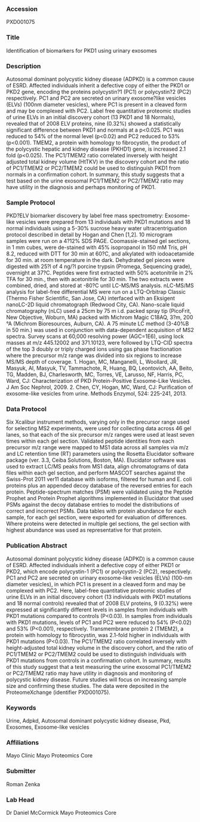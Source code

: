 ### Accession
PXD001075

### Title
Identification of biomarkers for PKD1 using urinary exosomes

### Description
Autosomal dominant polycystic kidney disease (ADPKD) is a common cause of ESRD. Affected individuals inherit a defective copy of either the PKD1 or PKD2 gene, encoding the proteins polycystin?1 (PC1) or polycystin?2 (PC2) respectively. PC1 and PC2 are secreted on urinary exosome?like vesicles (ELVs) (100nm diameter vesicles), where PC1 is present in a cleaved form and may be complexed with PC2. Label free quantitative proteomic studies of urine ELVs in an initial discovery cohort (13 PKD1 and 18 Normals), revealed that of 2008 ELV proteins, nine (0.32%) showed a statistically significant difference between PKD1 and normals at a p<0.025. PC1 was reduced to 54% of the normal level (p<0.02) and PC2 reduced to 53% (p<0.001). TMEM2, a protein with homology to fibrocystin, the product of the polycystic hepatic and kidney disease (PKHD1) gene, is increased 2.1 fold (p<0.025). The PC1/TMEM2 ratio correlated inversely with height adjusted total kidney volume (HtTKV) in the discovery cohort and the ratio of PC1/TMEM2 or PC2/TMEM2 could be used to distinguish PKD1 from normals in a confirmation cohort. In summary, this study suggests that a test based on the urine exosomal PC1/TMEM2 or PC2/TMEM2 ratio may have utility in the diagnosis and perhaps monitoring of PKD1.

### Sample Protocol
PKD?ELV biomarker discovery by label free mass spectrometry: Exosome-like vesicles were prepared from 13 individuals with PKD1 mutations and 18 normal individuals using a 5-30% sucrose heavy water ultracentriguation protocol described in detail by Hogan and Chen [1,2]. 10 microgram samples were run on a 4?12% SDS PAGE. Coomassie-stained gel sections, in 1 mm cubes, were de-stained with 45% isopropanol in 150 mM Tris, pH 8.2, reduced with DTT for 30 min at 60?C, and alkylated with iodoacetamide for 30 min. at room temperature in the dark. Dehydrated gel pieces were digested with 25?l of 4 ng/?l porcine trypsin (Promega, Sequencing grade), overnight at 37?C. Peptides were first extracted with 50% acetonitrile in 2% TFA for 30 min., then with acetonitrile for 30 min. The two extracts were combined, dried, and stored at -80?C until LC-MS/MS analysis. nLC-MS/MS analysis for label-free differential MS were run on a LTQ-Orbitrap Classic (Thermo Fisher Scientific, San Jose, CA) interfaced with an Eksigent nanoLC-2D liquid chromatograph (Redwood City, CA). Nano-scale liquid chromatography (nLC) used a 25cm by 75 m i.d. packed spray tip (PicoFrit, New Objective, Woburn, MA) packed with Michrom Magic C18AQ, 3?m, 200 °A (Michrom Bioresources, Auburn, CA). A 75 minute LC method (3-40%B in 50 min.) was used in conjunction with data-dependent acquisition of MS2 spectra. Survey scans at 60,000 resolving power (AGC=1E6), using lock masses at m/z 445.12002 and 371.10123, were followed by LTQ-CID spectra of the top 3 doubly or triply charged ions using gas phase fractionation where the precursor m/z range was divided into six regions to increase MS/MS depth of coverage. 1.    Hogan, MC, Manganelli, L, Woollard, JR, Masyuk, AI, Masyuk, TV, Tammachote, R, Huang, BQ, Leontovich, AA, Beito, TG, Madden, BJ, Charlesworth, MC, Torres, VE, Larusso, NF, Harris, PC, Ward, CJ: Characterization of PKD Protein-Positive Exosome-Like Vesicles. J Am Soc Nephrol, 2009. 2.    Chen, CY, Hogan, MC, Ward, CJ: Purification of exosome-like vesicles from urine. Methods Enzymol, 524: 225-241, 2013.

### Data Protocol
Six Xcalibur instrument methods, varying only in the precursor range used for selecting MS2 experiments, were used for collecting data across 46 gel lanes, so that each of the six precursor m/z ranges were used at least seven times within each gel section. Validated peptide identities from each precursor m/z range were mapped to MS1 data across all samples via m/z and LC retention time (RT) parameters using the Rosetta Elucidator  software package (ver. 3.3, Ceiba Solutions, Boston, MA). Elucidator software was used to extract LC/MS peaks from MS1 data, align chromatograms of data files within each gel section, and perform MASCOT searches against the Swiss-Prot 2011 ver11 database with isoforms, filtered for human and E. coli proteins plus an appended decoy database of the reversed entries for each protein. Peptide-spectrum matches (PSM) were validated using the Peptide Prophet and Protein Prophet algorithms implemented in Elucidator that used PSMs against the decoy database entries to model the distributions of correct and incorrect PSMs. Data tables with protein abundance for each sample, for each gel section, were exported for evaluation of differences. Where proteins were detected in multiple gel sections, the gel section with highest abundance was used as representative for that protein.

### Publication Abstract
Autosomal dominant polycystic kidney disease (ADPKD) is a common cause of ESRD. Affected individuals inherit a defective copy of either PKD1 or PKD2, which encode polycystin-1 (PC1) or polycystin-2 (PC2), respectively. PC1 and PC2 are secreted on urinary exosome-like vesicles (ELVs) (100-nm diameter vesicles), in which PC1 is present in a cleaved form and may be complexed with PC2. Here, label-free quantitative proteomic studies of urine ELVs in an initial discovery cohort (13 individuals with PKD1 mutations and 18 normal controls) revealed that of 2008 ELV proteins, 9 (0.32%) were expressed at significantly different levels in samples from individuals with PKD1 mutations compared to controls (P&lt;0.03). In samples from individuals with PKD1 mutations, levels of PC1 and PC2 were reduced to 54% (P&lt;0.02) and 53% (P&lt;0.001), respectively. Transmembrane protein 2 (TMEM2), a protein with homology to fibrocystin, was 2.1-fold higher in individuals with PKD1 mutations (P&lt;0.03). The PC1/TMEM2 ratio correlated inversely with height-adjusted total kidney volume in the discovery cohort, and the ratio of PC1/TMEM2 or PC2/TMEM2 could be used to distinguish individuals with PKD1 mutations from controls in a confirmation cohort. In summary, results of this study suggest that a test measuring the urine exosomal PC1/TMEM2 or PC2/TMEM2 ratio may have utility in diagnosis and monitoring of polycystic kidney disease. Future studies will focus on increasing sample size and confirming these studies. The data were deposited in the ProteomeXchange (identifier PXD001075).

### Keywords
Urine, Adpkd, Autosomal dominant polycystic kidney disease, Pkd, Exosomes, Exosome-like vesicles

### Affiliations
Mayo Clinic
Mayo Proteomics Core

### Submitter
Roman Zenka

### Lab Head
Dr Daniel McCormick
Mayo Proteomics Core



